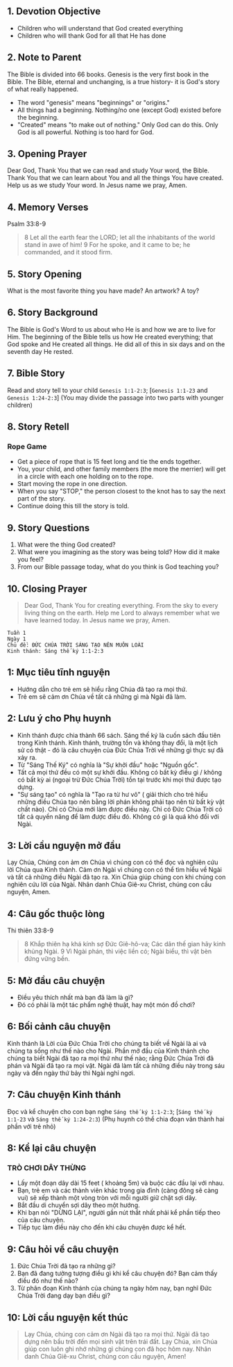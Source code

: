 ## 1. Devotion Objective

- Children who will understand that God created everything
- Children who will thank God for all that He has done

## 2. Note to Parent

The Bible is divided into 66 books. Genesis is the very first book in the Bible. The Bible, eternal and unchanging, is a true history- it is God's story of what really happened.

- The word "genesis" means "beginnings" or "origins."
- All things had a beginning. Nothing/no one (except God) existed before the beginning.
- "Created" means "to make out of nothing." Only God can do this. Only God is all powerful. Nothing is too hard for God.

## 3. Opening Prayer
Dear God, Thank You that we can read and study Your word, the Bible. Thank You that we can learn about You and all the things You have created. Help us as we study Your word. In Jesus name we pray, Amen.

## 4. Memory Verses

Psalm 33:8-9
> 8 Let all the earth fear the LORD; let all the inhabitants of the world stand in awe of him!
> 9 For he spoke, and it came to be; he commanded, and it stood firm.

## 5. Story Opening
What is the most favorite thing you have made? An artwork? A toy?

## 6. Story Background
The Bible is God's Word to us about who He is and how we are to live for Him. The beginning of the Bible tells us how He created everything; that God spoke and He created all things. He did all of this in six days and on the seventh day He rested.

## 7. Bible Story
Read and story tell to your child `Genesis 1:1-2:3`; [`Genesis 1:1-23` and `Genesis 1:24-2:3`] (You may divide the passage into two parts with younger children)

## 8. Story Retell
### Rope Game

- Get a piece of rope that is 15 feet long and tie the ends together.
- You, your child, and other family members (the more the merrier) will get in a circle with each one holding on to the rope.
- Start moving the rope in one direction.
- When you say "STOP," the person closest to the knot has to say the next part of the story.
- Continue doing this till the story is told.

## 9. Story Questions
1. What were the thing God created?
2. What were you imagining as the story was being told? How did it make you feel?
3. From our Bible passage today, what do you think is God teaching you?

## 10. Closing Prayer
> Dear God, Thank You for creating everything. From the sky to every living thing on the earth. Help me Lord to always remember what we have learned today. In Jesus name we pray, Amen.

```
Tuần 1
Ngày 1
Chủ đề: ĐỨC CHÚA TRỜI SÁNG TẠO NÊN MUÔN LOÀI
Kinh thánh: Sáng thế ký 1:1-2:3
```

## 1: Mục tiêu tĩnh nguyện
- Hướng dẫn cho trẻ em sẽ hiểu rằng Chúa đã tạo ra mọi thứ.
- Trẻ em sẽ cảm ơn Chúa về tất cả những gì mà Ngài đã làm.

## 2: Lưu ý cho Phụ huynh
- Kinh thánh được chia thành 66 sách. Sáng thế ký là cuốn sách đầu tiên trong Kinh thánh. Kinh thánh, trường tồn và không thay đổi, là một lịch sử có thật - đó là câu chuyện của Đức Chúa Trời về những gì thực sự đã xảy ra.
- Từ "Sáng Thế Ký" có nghĩa là "Sự khởi đầu" hoặc "Nguồn gốc".
- Tất cả mọi thứ đều có một sự khởi đầu. Không có bất kỳ điều gì / không có bất kỳ ai (ngoại trừ Đức Chúa Trời) tồn tại trước khi mọi thứ được tạo dựng.
- "Sự sáng tạo" có nghĩa là "Tạo ra từ hư vô" ( giải thích cho trẻ hiểu những điều Chúa tạo nên bằng lời phán không phải tạo nên từ bất kỳ vật chất nào). Chỉ có Chúa mới làm được điều này. Chỉ có Đức Chúa Trời có tất cả quyền năng để làm được điều đó. Không có gì là quá khó đối với Ngài.

## 3: Lời cầu nguyện mở đầu
Lạy Chúa, Chúng con ảm ơn Chúa vì chúng con có thể đọc và nghiên cứu lời Chúa qua Kinh thánh. Cảm ơn Ngài vì chúng con có thể tìm hiểu về Ngài và tất cả những điều Ngài  đã tạo ra. Xin Chúa giúp chúng con khi chúng con nghiên cứu lời của Ngài. Nhân danh Chúa Giê-xu Christ, chúng con cầu nguyện, Amen.

## 4: Câu gốc thuộc lòng
Thi thiên 33:8-9
> 8 Khắp thiên hạ khá kính sợ Đức Giê-hô-va; Các dân thế gian hãy kinh khủng Ngài.
> 9 Vì Ngài phán, thì việc liền có; Ngài biểu, thì vật bèn đứng vững bền.

## 5: Mở đầu câu chuyện

- Điều yêu thích nhất mà bạn đã làm là gì?
- Đó có phải là một tác phẩm nghệ thuật, hay một món đồ chơi?

## 6: Bối cảnh câu chuyện
Kinh thánh là Lời của Đức Chúa Trời cho chúng ta biết về Ngài là ai và chúng ta sống như thế nào cho Ngài. Phần mở đầu của Kinh thánh cho chúng ta biết Ngài đã tạo ra mọi thứ như thế nào; rằng Đức Chúa Trời đã phán và Ngài đã tạo ra mọi vật. Ngài đã làm tất cả những điều này trong sáu ngày và đến ngày thứ bảy thì Ngài nghỉ ngơi.

## 7: Câu chuyện Kinh thánh
Đọc và kể chuyện cho con bạn nghe `Sáng thế ký 1:1-2:3`; [`Sáng thế ký 1:1-23` và `Sáng thế ký 1:24-2:3`) (Phụ huynh có thể chia đoạn văn thành hai phần với trẻ nhỏ)

## 8: Kể lại câu chuyện

### TRÒ CHƠI DÂY THỪNG

- Lấy một đoạn dây dài 15 feet ( khoảng 5m) và buộc các đầu lại với nhau.
- Bạn, trẻ em và các thành viên khác trong gia đình (càng đông sẽ càng vui) sẽ xếp thành một vòng tròn với mỗi người giữ chặt sợi dây.
- Bắt đầu di chuyển sợi dây theo một hướng.
- Khi bạn nói "DỪNG LẠI", người gần nút thắt nhất phải kể phần tiếp theo của câu chuyện.
- Tiếp tục làm điều này cho đến khi câu chuyện được kể hết.

## 9: Câu hỏi về câu chuyện
1. Đức Chúa Trời đã tạo ra những gì?
2. Bạn đã đang tưởng tượng điều gì khi kể câu chuyện đó? Bạn cảm thấy điều đó như thế nào?
3. Từ phân đoạn Kinh thánh của chúng ta ngày hôm nay, bạn nghĩ Đức Chúa Trời đang dạy bạn điều gì?

## 10: Lời cầu nguyện kết thúc
> Lạy Chúa, chúng con cảm ơn Ngài đã tạo ra mọi thứ. Ngài đã tạo dựng nên bầu trời đến mọi sinh vật trên trái đất. Lạy Chúa, xin Chúa giúp con luôn ghi nhớ những gì chúng con đã học hôm nay. Nhân danh Chúa Giê-xu Christ, chúng con cầu nguyện, Amen!
